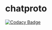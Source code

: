 # chatproto

[![Codacy Badge](https://api.codacy.com/project/badge/Grade/d5093b47f495455a935459de047a67c1)](https://www.codacy.com/app/lucid-bunch/chatproto?utm_source=github.com&amp;utm_medium=referral&amp;utm_content=lucid-bunch/chatproto&amp;utm_campaign=Badge_Grade)
